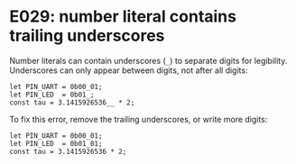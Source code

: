 # E029: number literal contains trailing underscores

Number literals can contain underscores (`_`) to separate digits for legibility.
Underscores can only appear between digits, not after all digits:

    let PIN_UART = 0b00_01;
    let PIN_LED  = 0b01_;
    const tau = 3.1415926536__ * 2;

To fix this error, remove the trailing underscores, or write more digits:

    let PIN_UART = 0b00_01;
    let PIN_LED  = 0b01_01;
    const tau = 3.1415926536 * 2;
